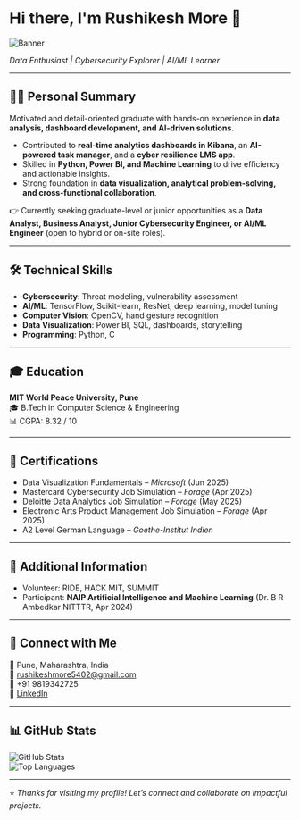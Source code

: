# Hi there, I'm Rushikesh More 👋  

![Banner](https://raw.githubusercontent.com/rushikeshmore/rushikeshmore/main/banner.png)  
<!-- Replace the link above with your own image or GIF -->

*Data Enthusiast | Cybersecurity Explorer | AI/ML Learner*  

---

## 👨‍💻 Personal Summary  
Motivated and detail-oriented graduate with hands-on experience in **data analysis, dashboard development, and AI-driven solutions**.  

- Contributed to **real-time analytics dashboards in Kibana**, an **AI-powered task manager**, and a **cyber resilience LMS app**.  
- Skilled in **Python, Power BI, and Machine Learning** to drive efficiency and actionable insights.  
- Strong foundation in **data visualization, analytical problem-solving, and cross-functional collaboration**.  

👉 Currently seeking graduate-level or junior opportunities as a **Data Analyst, Business Analyst, Junior Cybersecurity Engineer, or AI/ML Engineer** (open to hybrid or on-site roles).  

---

## 🛠️ Technical Skills  
- **Cybersecurity**: Threat modeling, vulnerability assessment  
- **AI/ML**: TensorFlow, Scikit-learn, ResNet, deep learning, model tuning  
- **Computer Vision**: OpenCV, hand gesture recognition  
- **Data Visualization**: Power BI, SQL, dashboards, storytelling  
- **Programming**: Python, C  

---

## 🎓 Education  
**MIT World Peace University, Pune**  
🎓 B.Tech in Computer Science & Engineering  
📊 CGPA: 8.32 / 10  

---

## 📜 Certifications  
- Data Visualization Fundamentals – *Microsoft* (Jun 2025)  
- Mastercard Cybersecurity Job Simulation – *Forage* (Apr 2025)  
- Deloitte Data Analytics Job Simulation – *Forage* (May 2025)  
- Electronic Arts Product Management Job Simulation – *Forage* (Apr 2025)  
- A2 Level German Language – *Goethe-Institut Indien*  

---

## 🙌 Additional Information  
- Volunteer: RIDE, HACK MIT, SUMMIT  
- Participant: **NAIP Artificial Intelligence and Machine Learning** (Dr. B R Ambedkar NITTTR, Apr 2024)  

---

## 📍 Connect with Me  
📍 Pune, Maharashtra, India  
📧 [rushikeshmore5402@gmail.com](mailto:rushikeshmore5402@gmail.com)  
📱 +91 9819342725  
🔗 [LinkedIn](https://www.linkedin.com/in/rushikesh-more-14b622213/)  

---

## 📊 GitHub Stats  
![GitHub Stats](https://github-readme-stats.vercel.app/api?username=rushikeshmore&show_icons=true&theme=default)  
![Top Languages](https://github-readme-stats.vercel.app/api/top-langs/?username=rushikeshmore&layout=compact)  

---
⭐️ *Thanks for visiting my profile! Let’s connect and collaborate on impactful projects.*
